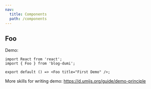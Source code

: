 ```yaml
---
nav:
  title: Components
  path: /components
---
```


## Foo

Demo:

```tsx
import React from 'react';
import { Foo } from 'blog-dumi';

export default () => <Foo title="First Demo" />;
```

More skills for writing demo: https://d.umijs.org/guide/demo-principle
